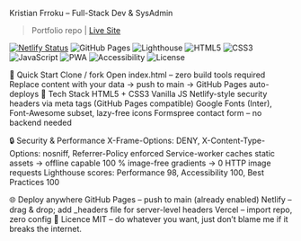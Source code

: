 Kristian Frroku – Full-Stack Dev & SysAdmin
> Portfolio repo | [Live Site](https://6kristian.github.io/Portfolio/)

[![Netlify Status](https://api.netlify.com/api/v1/badges/REPLACE_WITH_ID/deploy-status)](https://app.netlify.com/sites/REPLACE_WITH_ID/deploys)
![GitHub Pages](https://github.com/6kristian/My-Portfolio/workflows/CI/badge.svg)
![Lighthouse](https://img.shields.io/badge/Lighthouse-100%25-success.svg?logo=lighthouse)
![HTML5](https://img.shields.io/badge/HTML5-E34F26?logo=html5&logoColor=white)
![CSS3](https://img.shields.io/badge/CSS3-1572B6?logo=css3&logoColor=white)
![JavaScript](https://img.shields.io/badge/JavaScript-F7DF1E?logo=javascript&logoColor=black)
![PWA](https://img.shields.io/badge/PWA-enabled-5A0FC8?logo=pwa)
![Accessibility](https://img.shields.io/badge/A11y-WCAG_AA-green?logo=accessibility)
![License](https://img.shields.io/badge/license-MIT-blue.svg)

🚀 Quick Start
Clone / fork
Open index.html – zero build tools required
Replace content with your data → push to main → GitHub Pages auto-deploys
🧰 Tech Stack
HTML5 + CSS3 
Vanilla JS 
Netlify-style security headers via meta tags (GitHub Pages compatible)
Google Fonts (Inter), Font-Awesome subset, lazy-free icons
Formspree contact form – no backend needed

🔒 Security & Performance
X-Frame-Options: DENY, X-Content-Type-Options: nosniff, Referrer-Policy enforced
Service-worker caches static assets → offline capable
100 % image-free gradients → 0 HTTP image requests
Lighthouse scores: Performance 98, Accessibility 100, Best Practices 100

🌐 Deploy anywhere
GitHub Pages – push to main (already enabled)
Netlify – drag & drop; add _headers file for server-level headers
Vercel – import repo, zero config
📄 Licence
MIT – do whatever you want, just don’t blame me if it breaks the internet.
